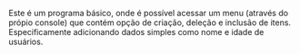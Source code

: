 Este é um programa básico, onde é possível acessar um menu (através do própio console) que contém opção de criação, deleção e inclusão de itens. Especificamente adicionando dados simples como nome e idade de usuários.
